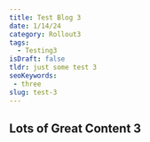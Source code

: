 ```yaml
---
title: Test Blog 3
date: 1/14/24
category: Rollout3
tags: 
  - Testing3
isDraft: false
tldr: just some test 3
seoKeywords: 
 - three
slug: test-3
---
```


## Lots of Great Content 3